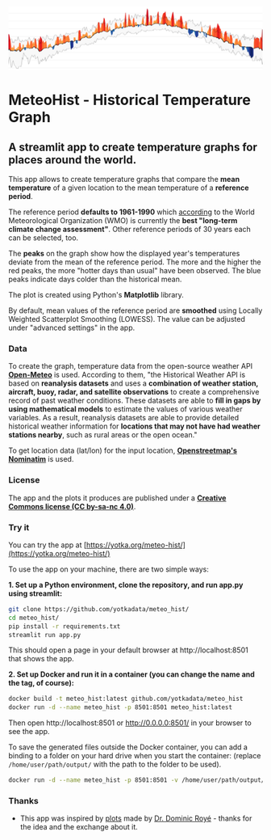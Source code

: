 ![Header image](header.png)

# MeteoHist - Historical Temperature Graph

## A streamlit app to create temperature graphs for places around the world.

This app allows to create temperature graphs that compare the **mean temperature** of a given location to the mean temperature of a **reference period**.

The reference period **defaults to 1961-1990** which [according](https://public.wmo.int/en/media/news/it%E2%80%99s-warmer-average-what-average) to the World Meteorological Organization (WMO) is currently the **best "long-term climate change assessment"**. Other reference periods of 30 years each can be selected, too.

The **peaks** on the graph show how the displayed year's temperatures deviate from the mean of the reference period. The more and the higher the red peaks, the more "hotter days than usual" have been observed. The blue peaks indicate days colder than the historical mean.

The plot is created using Python's **Matplotlib** library.

By default, mean values of the reference period are **smoothed** using Locally Weighted Scatterplot Smoothing (LOWESS). The value can be adjusted under "advanced settings" in the app.

### Data

To create the graph, temperature data from the open-source weather API [**Open-Meteo**](https://open-meteo.com/en/docs/historical-weather-api) is used. According to them, "the Historical Weather API is based on **reanalysis datasets** and uses a **combination of weather station, aircraft, buoy, radar, and satellite observations** to create a comprehensive record of past weather conditions. These datasets are able to **fill in gaps by using mathematical models** to estimate the values of various weather variables. As a result, reanalysis datasets are able to provide detailed historical weather information for **locations that may not have had weather stations nearby**, such as rural areas or the open ocean."

To get location data (lat/lon) for the input location, [**Openstreetmap's Nominatim**](https://nominatim.openstreetmap.org/) is used.

### License

The app and the plots it produces are published under a [**Creative Commons license (CC by-sa-nc 4.0)**](https://creativecommons.org/licenses/by-nc-sa/4.0/deed.en).

### Try it

You can try the app at [https://yotka.org/meteo-hist/](https://yotka.org/meteo-hist/)

To use the app on your machine, there are two simple ways:

**1. Set up a Python environment, clone the repository, and run app.py using streamlit:**

```bash
git clone https://github.com/yotkadata/meteo_hist/
cd meteo_hist/
pip install -r requirements.txt
streamlit run app.py
```

This should open a page in your default browser at http://localhost:8501 that shows the app.

**2. Set up Docker and run it in a container (you can change the name and the tag, of course):**

```bash
docker build -t meteo_hist:latest github.com/yotkadata/meteo_hist
docker run -d --name meteo_hist -p 8501:8501 meteo_hist:latest
```

Then open http://localhost:8501 or http://0.0.0.0:8501/ in your browser to see the app.

To save the generated files outside the Docker container, you can add a binding to a folder on your hard drive when you start the container:
(replace `/home/user/path/output/` with the path to the folder to be used).

```bash
docker run -d --name meteo_hist -p 8501:8501 -v /home/user/path/output/:/app/output meteo_hist:latest
```

### Thanks

- This app was inspired by [plots](https://twitter.com/dr_xeo/status/1656933695511511043) made by [Dr. Dominic Royé](https://github.com/dominicroye) - thanks for the idea and the exchange about it.
